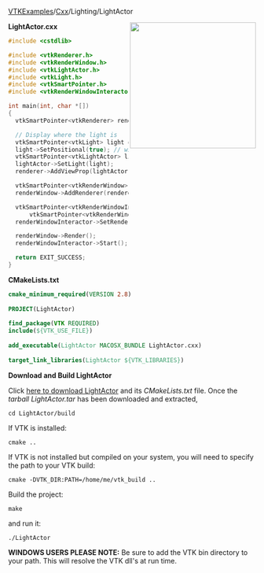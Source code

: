 [VTKExamples](/index/)/[Cxx](/Cxx)/Lighting/LightActor

<img align="right" src="https://github.com/lorensen/VTKExamples/blob/gh-pages/Testing/Baseline/Lighting/TestLightActor.png?raw=true" width="256" />

**LightActor.cxx**
```c++
#include <cstdlib>

#include <vtkRenderer.h>
#include <vtkRenderWindow.h>
#include <vtkLightActor.h>
#include <vtkLight.h>
#include <vtkSmartPointer.h>
#include <vtkRenderWindowInteractor.h>

int main(int, char *[])
{
  vtkSmartPointer<vtkRenderer> renderer = vtkSmartPointer<vtkRenderer>::New();

  // Display where the light is
  vtkSmartPointer<vtkLight> light = vtkSmartPointer<vtkLight>::New();
  light->SetPositional(true); // without this line, the program crashes
  vtkSmartPointer<vtkLightActor> lightActor = vtkSmartPointer<vtkLightActor>::New();
  lightActor->SetLight(light);
  renderer->AddViewProp(lightActor);

  vtkSmartPointer<vtkRenderWindow> renderWindow = vtkSmartPointer<vtkRenderWindow>::New();
  renderWindow->AddRenderer(renderer);

  vtkSmartPointer<vtkRenderWindowInteractor> renderWindowInteractor =
      vtkSmartPointer<vtkRenderWindowInteractor>::New();
  renderWindowInteractor->SetRenderWindow(renderWindow);

  renderWindow->Render();
  renderWindowInteractor->Start();

  return EXIT_SUCCESS;
}
```
**CMakeLists.txt**
```cmake
cmake_minimum_required(VERSION 2.8)
 
PROJECT(LightActor)
 
find_package(VTK REQUIRED)
include(${VTK_USE_FILE})
 
add_executable(LightActor MACOSX_BUNDLE LightActor.cxx)
 
target_link_libraries(LightActor ${VTK_LIBRARIES})
```

**Download and Build LightActor**

Click [here to download LightActor](https://github.com/lorensen/VTKWikiExamplesTarballs/raw/master/LightActor.tar) and its *CMakeLists.txt* file.
Once the *tarball LightActor.tar* has been downloaded and extracted,
```
cd LightActor/build 
```
If VTK is installed:
```
cmake ..
```
If VTK is not installed but compiled on your system, you will need to specify the path to your VTK build:
```
cmake -DVTK_DIR:PATH=/home/me/vtk_build ..
```
Build the project:
```
make
```
and run it:
```
./LightActor
```
**WINDOWS USERS PLEASE NOTE:** Be sure to add the VTK bin directory to your path. This will resolve the VTK dll's at run time.

